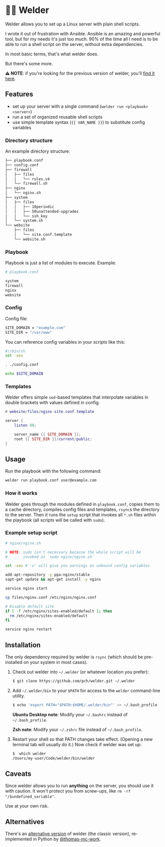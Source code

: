 # 👨‍🏭 Welder

Welder allows you to set up a Linux server with plain shell scripts.

I wrote it out of frustration with Ansible. Ansible is an amazing and powerful
tool, but for my needs it's just too much. 90% of the time all I need is to
be able to run a shell script on the server, without extra dependencies.

In most basic terms, that's what welder does.

But there's some more.

**⚠️ NOTE**: if you're looking for the previous version of welder, you'll
[find it here](https://github.com/pch/welder/tree/classic).

## Features

- set up your server with a single command (`welder run <playbook> <server>`)
- run a set of organized reusable shell scripts
- use simple template syntax (`{{ VAR_NAME }}`) to substitute config variables

### Directory structure

An example directory structure:

```sh
├── playbook.conf
├── config.conf
├── firewall
│   ├── files
│   │   └── rules.v4
│   └── firewall.sh
├── nginx
│   └── nginx.sh
├── system
│   ├── files
│   │   ├── 10periodic
│   │   ├── 50unattended-upgrades
│   │   └── ssh_key
│   └── system.sh
└── website
    ├── files
    │   └── site.conf.template
    └── website.sh
```

### Playbook

Playbook is just a list of modules to execute. Example:

```sh
# playbook.conf

system
firewall
nginx
website
```

### Config

Config file:

```sh
SITE_DOMAIN = "example.com"
SITE_DIR = "/var/www"
```

You can reference config variables in your scripts like this:

```sh
#!/bin/sh
set -xeu

. ./config.conf

echo $SITE_DOMAIN
```

### Templates

Welder offers simple `sed`-based templates that interpolate variables in double brackets
with values defined in config.

```lua
# website/files/nginx-site.conf.template

server {
    listen 80;

    server_name {{ SITE_DOMAIN }};
    root {{ SITE_DIR }}/current/public;
}
```

## Usage

Run the playbook with the following command:

```sh
welder run playbook.conf user@example.com
```

### How it works

Welder goes through the modules defined in `playbook.conf`, copies them to a
cache directory, compiles config files and templates, `rsync`s the directory to
the server. Then it runs the `setup` script that invokes all `*.sh` files
within the playbook (all scripts will be called with `sudo`).

### Example setup script

```sh
# nginx/nginx.sh

# NOTE: sudo isn't necessary because the whole script will be
#       invoked as `sudo nginx/nginx.sh`

set -xeu # 'u' will give you warnings on unbound config variables

add-apt-repository -y ppa:nginx/stable
sapt-get update && apt-get install -y nginx

service nginx start

cp files/nginx.conf /etc/nginx/nginx.conf

# Disable default site
if [ -f /etc/nginx/sites-enabled/default ]; then
  rm /etc/nginx/sites-enabled/default
fi

service nginx restart
```

## Installation

The only dependency required by welder is `rsync` (which should be
pre-installed on your system in most cases).

1. Check out welder into `~/.welder` (or whatever location you prefer):

   ```sh
   $ git clone https://github.com/pch/welder.git ~/.welder
   ```

2. Add `~/.welder/bin` to your `$PATH` for access to the `welder`
   command-line utility.

   ```sh
   $ echo 'export PATH="$PATH:$HOME/.welder/bin"' >> ~/.bash_profile
   ```

   **Ubuntu Desktop note**: Modify your `~/.bashrc` instead of `~/.bash_profile`.

   **Zsh note**: Modify your `~/.zshrc` file instead of `~/.bash_profile`.

3. Restart your shell so that PATH changes take effect. (Opening a new
   terminal tab will usually do it.) Now check if welder was set up:

   ```sh
   $  which welder
   /Users/my-user/Code/welder/bin/welder
   ```

## Caveats

Since welder allows you to run **anything** on the server, you should use it
with caution. It won't protect you from screw-ups, like
`rm -rf "/$undefined_variable"`.

Use at your own risk.

## Alternatives

There's an [alternative version](https://gitlab.com/welder-cm/welder) of welder
(the classic version), re-implemented in Python by
[@thomas-mc-work](https://github.com/thomas-mc-work).
